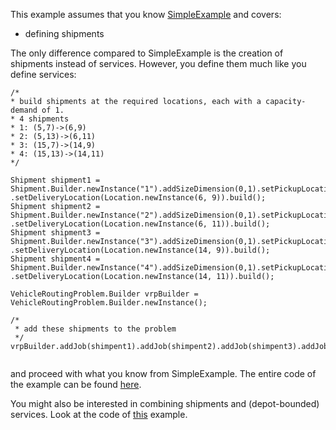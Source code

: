 This example assumes that you know [SimpleExample](https://github.com/jsprit/jsprit/wiki/Simple-Example) and covers:
- defining shipments

The only difference compared to SimpleExample is the creation of shipments instead of services. However, you define them much like you define services:
<pre><code>/*
* build shipments at the required locations, each with a capacity-demand of 1.
* 4 shipments
* 1: (5,7)->(6,9)
* 2: (5,13)->(6,11)
* 3: (15,7)->(14,9)
* 4: (15,13)->(14,11)
*/

Shipment shipment1 = Shipment.Builder.newInstance("1").addSizeDimension(0,1).setPickupLocation(Location.newInstance(5,7))
.setDeliveryLocation(Location.newInstance(6, 9)).build();
Shipment shipment2 = Shipment.Builder.newInstance("2").addSizeDimension(0,1).setPickupLocation(Location.newInstance(5,13))
.setDeliveryLocation(Location.newInstance(6, 11)).build();
Shipment shipment3 = Shipment.Builder.newInstance("3").addSizeDimension(0,1).setPickupLocation(Location.newInstance(15,7))
.setDeliveryLocation(Location.newInstance(14, 9)).build();
Shipment shipment4 = Shipment.Builder.newInstance("4").addSizeDimension(0,1).setPickupLocation(Location.newInstance(15,13))
.setDeliveryLocation(Location.newInstance(14, 11)).build();
                
VehicleRoutingProblem.Builder vrpBuilder = VehicleRoutingProblem.Builder.newInstance();

/*
 * add these shipments to the problem
 */
vrpBuilder.addJob(shimpent1).addJob(shimpent2).addJob(shimpent3).addJob(shimpent4);

</code></pre>

and proceed with what you know from SimpleExample. The entire code of the example can be found <a href="https://github.com/jsprit/jsprit/blob/v1.6/jsprit-examples/src/main/java/jsprit/examples/SimpleEnRoutePickupAndDeliveryExample.java" target="blank_">here</a>.

You might also be interested in combining shipments and (depot-bounded) services. Look at the code of [this](https://github.com/jsprit/jsprit/blob/v1.6/jsprit-examples/src/main/java/jsprit/examples/SimpleEnRoutePickupAndDeliveryWithDepotBoundedDeliveriesExample.java) example.

